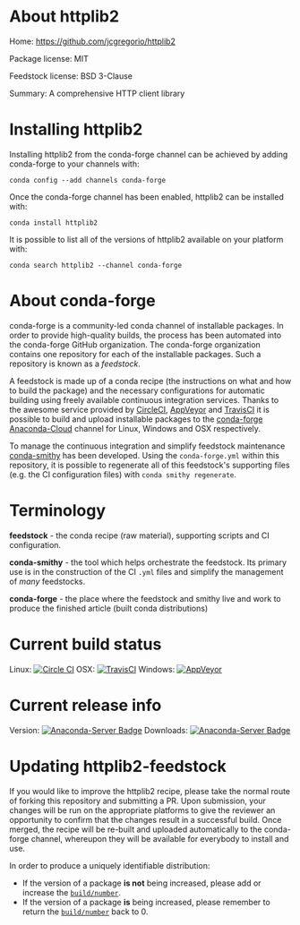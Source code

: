 About httplib2
==============

Home: https://github.com/jcgregorio/httplib2

Package license: MIT

Feedstock license: BSD 3-Clause

Summary: A comprehensive HTTP client library



Installing httplib2
===================

Installing httplib2 from the conda-forge channel can be achieved by adding conda-forge to your channels with:

```
conda config --add channels conda-forge
```

Once the conda-forge channel has been enabled, httplib2 can be installed with:

```
conda install httplib2
```

It is possible to list all of the versions of httplib2 available on your platform with:

```
conda search httplib2 --channel conda-forge
```


About conda-forge
=================

conda-forge is a community-led conda channel of installable packages.
In order to provide high-quality builds, the process has been automated into the
conda-forge GitHub organization. The conda-forge organization contains one repository 
for each of the installable packages. Such a repository is known as a *feedstock*.

A feedstock is made up of a conda recipe (the instructions on what and how to build
the package) and the necessary configurations for automatic building using freely
available continuous integration services. Thanks to the awesome service provided by
[CircleCI](https://circleci.com/), [AppVeyor](http://www.appveyor.com/)
and [TravisCI](https://travis-ci.org/) it is possible to build and upload installable
packages to the [conda-forge](https://anaconda.org/conda-forge)
[Anaconda-Cloud](http://docs.anaconda.org/) channel for Linux, Windows and OSX respectively.

To manage the continuous integration and simplify feedstock maintenance
[conda-smithy](http://github.com/conda-forge/conda-smithy) has been developed.
Using the ``conda-forge.yml`` within this repository, it is possible to regenerate all of
this feedstock's supporting files (e.g. the CI configuration files) with ``conda smithy regenerate``.


Terminology
===========

**feedstock** - the conda recipe (raw material), supporting scripts and CI configuration.

**conda-smithy** - the tool which helps orchestrate the feedstock.
                   Its primary use is in the construction of the CI ``.yml`` files
                   and simplify the management of *many* feedstocks.

**conda-forge** - the place where the feedstock and smithy live and work to
                  produce the finished article (built conda distributions)

Current build status
====================

Linux: [![Circle CI](https://circleci.com/gh/conda-forge/httplib2-feedstock.svg?style=svg)](https://circleci.com/gh/conda-forge/httplib2-feedstock)
OSX: [![TravisCI](https://travis-ci.org/conda-forge/httplib2-feedstock.svg?branch=master)](https://travis-ci.org/conda-forge/httplib2-feedstock) 
Windows: [![AppVeyor](https://ci.appveyor.com/api/projects/status/github/conda-forge/httplib2-feedstock?svg=True)](https://ci.appveyor.com/project/conda-forge/httplib2-feedstock/branch/master)

Current release info
====================
Version: [![Anaconda-Server Badge](https://anaconda.org/conda-forge/httplib2/badges/version.svg)](https://anaconda.org/conda-forge/httplib2)
Downloads: [![Anaconda-Server Badge](https://anaconda.org/conda-forge/httplib2/badges/downloads.svg)](https://anaconda.org/conda-forge/httplib2)


Updating httplib2-feedstock
===========================

If you would like to improve the httplib2 recipe, please take the normal
route of forking this repository and submitting a PR. Upon submission, your changes will
be run on the appropriate platforms to give the reviewer an opportunity to confirm that the
changes result in a successful build. Once merged, the recipe will be re-built and uploaded
automatically to the conda-forge channel, whereupon they will be available for everybody to
install and use.

In order to produce a uniquely identifiable distribution:
 * If the version of a package **is not** being increased, please add or increase
   the [``build/number``](http://conda.pydata.org/docs/building/meta-yaml.html#build-number-and-string). 
 * If the version of a package **is** being increased, please remember to return
   the [``build/number``](http://conda.pydata.org/docs/building/meta-yaml.html#build-number-and-string)
   back to 0.
